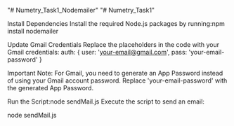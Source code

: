 "# Numetry_Task1_Nodemailer" 
"# Numetry_Task1" 

Install Dependencies
Install the required Node.js packages by running:npm install nodemailer

Update Gmail Credentials
Replace the placeholders in the code with your Gmail credentials:
auth: {
    user: 'your-email@gmail.com',
    pass: 'your-email-password'
}

Important Note: For Gmail, you need to generate an App Password instead of using your Gmail account password. Replace 'your-email-password' with the generated App Password.

Run the Script:node sendMail.js
Execute the script to send an email:

node sendMail.js
